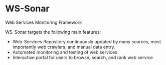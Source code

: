 WS-Sonar
========

Web Services Monitoring Framework

WS-Sonar targets the following main features:
 * Web-Services Repository continuously updated by many sources, most importantly web crawlers, and manual data entry.
 * Automated monitoring and testing of web services
 * Interactive portal for users to browse, search, and rank web service
